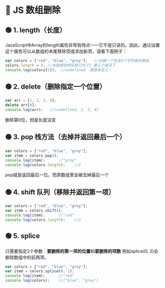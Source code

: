 # 💛 JS 数组删除

## 🟢 1. length（长度）
JavaScript中Array的length属性非常有特点一一它不是只读的。因此，通过设置这个属性可以从数组的末尾移除项或添加新项，请看下面例子：
```javascript
var colors = ["red", "blue", "grey"];   //创建一个包含3个字符串的数组
colors.length = 2; //也就是他把长度订为了2 第三个就没了 
console.log(colors[2]);  //undefined  就是未定义！
```
## 🟢 2. delete（删除指定一个位置）
```javascript
var arr = [1, 2, 3, 4];
delete arr[0];
console.log(arr);   //[undefined, 2, 3, 4]
```
删除第0位，但是长度没变
## 🟢 3. pop 栈方法（去掉并返回最后一个）
```javascript
var colors = ["red", "blue", "grey"];
var item = colors.pop();
console.log(item);      //"grey"
console.log(colors.length);    //2
```
pop就是返回最后一位，而原数组里会被去掉最后一个
## 🟢 4. shift 队列（移除并返回第一项）
```javascript
var colors = ["red", "blue", "grey"];
var item = colors.shift();
console.log(item);      //"red"
console.log(colors.length);    //2
```
## 🟢 5. splice
只需要指定2个参数：**要删除的第一项的位置**和**要删除的项数**
例如splice(0, 2)会删除数组中的前两项。
```javascript
var colors = ["red", "blue", "grey"];
var item = colors.splice(0, 1);
console.log(item);      //"red"
console.log(colors);    //["blue", "grey"]
```
